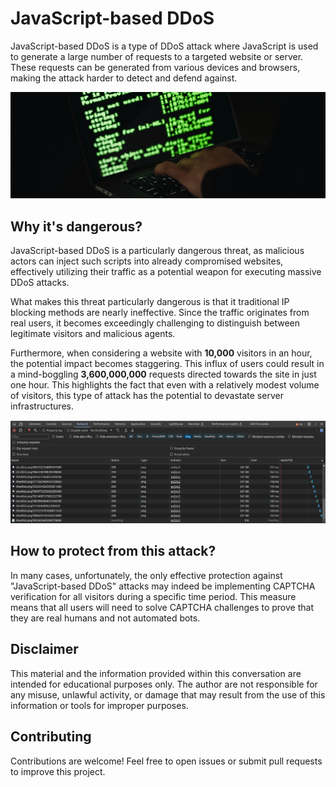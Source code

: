 # JavaScript-based DDoS
JavaScript-based DDoS is a type of DDoS attack where JavaScript is used to generate a large number of requests to a targeted website or server. These requests can be generated from various devices and browsers, making the attack harder to detect and defend against.

![image.jpg](https://raw.githubusercontent.com/darkotodoric/javascript-based-ddos/13853f3/image.jpg)

## Why it's dangerous?
JavaScript-based DDoS is a particularly dangerous threat, as malicious actors can inject such scripts into already compromised websites, effectively utilizing their traffic as a potential weapon for executing massive DDoS attacks.

What makes this threat particularly dangerous is that it traditional IP blocking methods are nearly ineffective. Since the traffic originates from real users, it becomes exceedingly challenging to distinguish between legitimate visitors and malicious agents.

Furthermore, when considering a website with **10,000** visitors in an hour, the potential impact becomes staggering. This influx of users could result in a mind-boggling **3,600,000,000** requests directed towards the site in just one hour. This highlights the fact that even with a relatively modest volume of visitors, this type of attack has the potential to devastate server infrastructures.

![example.png](https://raw.githubusercontent.com/darkotodoric/javascript-based-ddos/13853f3/example.png)

## How to protect from this attack?
In many cases, unfortunately, the only effective protection against "JavaScript-based DDoS" attacks may indeed be implementing CAPTCHA verification for all visitors during a specific time period. This measure means that all users will need to solve CAPTCHA challenges to prove that they are real humans and not automated bots.

## Disclaimer
This material and the information provided within this conversation are intended for educational purposes only. The author are not responsible for any misuse, unlawful activity, or damage that may result from the use of this information or tools for improper purposes.

## Contributing
Contributions are welcome! Feel free to open issues or submit pull requests to improve this project.
